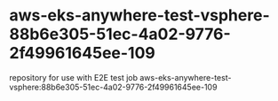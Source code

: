 # aws-eks-anywhere-test-vsphere-88b6e305-51ec-4a02-9776-2f49961645ee-109
repository for use with E2E test job aws-eks-anywhere-test-vsphere:88b6e305-51ec-4a02-9776-2f49961645ee-109
